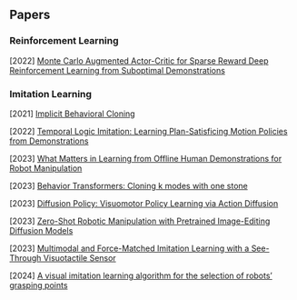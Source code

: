 ## Papers

### Reinforcement Learning

[2022] [Monte Carlo Augmented Actor-Critic for Sparse Reward Deep Reinforcement Learning from Suboptimal Demonstrations](https://arxiv.org/abs/2210.07432)



### Imitation Learning

[2021] [Implicit Behavioral Cloning](https://arxiv.org/abs/2109.00137)

[2022] [Temporal Logic Imitation: Learning Plan-Satisficing Motion Policies from Demonstrations](https://arxiv.org/abs/2206.04632)

[2023] [What Matters in Learning from Offline Human Demonstrations for Robot Manipulation](https://arxiv.org/abs/2108.03298)

[2023] [Behavior Transformers: Cloning k modes with one stone](https://arxiv.org/abs/2206.11251)

[2023] [Diffusion Policy: Visuomotor Policy Learning via Action Diffusion](https://arxiv.org/abs/2303.04137)

[2023] [Zero-Shot Robotic Manipulation with Pretrained Image-Editing Diffusion Models](https://arxiv.org/abs/2310.10639)

[2023] [Multimodal and Force-Matched Imitation Learning with a See-Through Visuotactile Sensor](https://arxiv.org/abs/2311.01248)

[2024] [A visual imitation learning algorithm for the selection of robots’ grasping points](https://www.sciencedirect.com/science/article/abs/pii/S0921889023002397)
